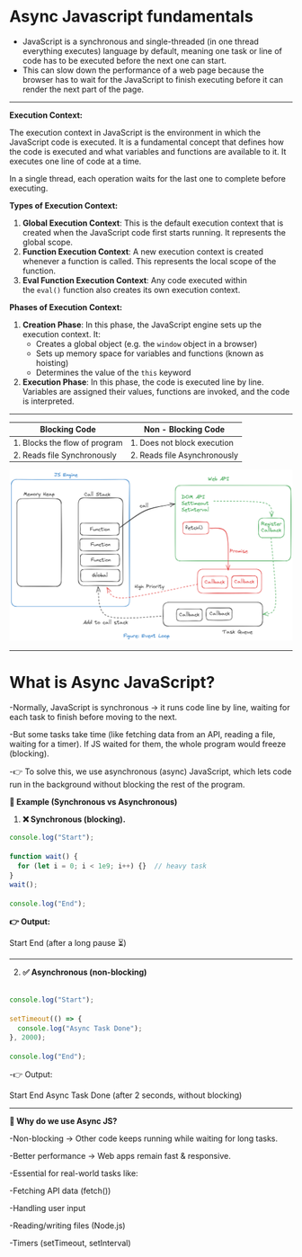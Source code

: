 # Async Javascript fundamentals

- JavaScript is a synchronous and single-threaded (in one thread everything executes) language by default, meaning one task or line of code has to be executed before the next one can start.
- This can slow down the performance of a web page because the browser has to wait for the JavaScript to finish executing before it can render the next part of the page.

---

**Execution Context:** 

The execution context in JavaScript is the environment in which the JavaScript code is executed. It is a fundamental concept that defines how the code is executed and what variables and functions are available to it. It executes one line of code at a time.

In a single thread, each operation waits for the last one to complete before executing.

**Types of Execution Context:**

1. **Global Execution Context**: This is the default execution context that is created when the JavaScript code first starts running. It represents the global scope.
2. **Function Execution Context**: A new execution context is created whenever a function is called. This represents the local scope of the function.
3. **Eval Function Execution Context**: Any code executed within the `eval()` function also creates its own execution context.

**Phases of Execution Context:**

1. **Creation Phase**: In this phase, the JavaScript engine sets up the execution context. It:
    - Creates a global object (e.g. the `window` object in a browser)
    - Sets up memory space for variables and functions (known as hoisting)
    - Determines the value of the `this` keyword
2. **Execution Phase**: In this phase, the code is executed line by line. Variables are assigned their values, functions are invoked, and the code is interpreted.

---

| Blocking Code | Non - Blocking Code |
| --- | --- |
| 1. Blocks the flow of program | 1. Does not block execution |
| 2. Reads file Synchronously | 2. Reads file Asynchronously |

![event-loop.png](./event-loop.png)

---

# What is Async JavaScript?

-Normally, JavaScript is synchronous → it runs code line by line, waiting for each task to finish before moving to the next.

-But some tasks take time (like fetching data from an API, reading a file, waiting for a timer). If JS waited for them, the whole program would freeze (blocking).

-👉 To solve this, we use asynchronous (async) JavaScript, which lets code run in the background without blocking the rest of the program.

**🔹 Example (Synchronous vs Asynchronous)**
1. **❌ Synchronous (blocking).**

```javascript
console.log("Start");

function wait() {
  for (let i = 0; i < 1e9; i++) {}  // heavy task
}
wait();

console.log("End");

```
**👉 Output:**

Start
End   (after a long pause ⏳)

---

2. **✅ Asynchronous (non-blocking)**

```javascript

console.log("Start");

setTimeout(() => {
  console.log("Async Task Done");
}, 2000);

console.log("End");
```

-👉 Output:

Start
End
Async Task Done  (after 2 seconds, without blocking)

---

**🔹 Why do we use Async JS?**

-Non-blocking → Other code keeps running while waiting for long tasks.

-Better performance → Web apps remain fast & responsive.

-Essential for real-world tasks like:

-Fetching API data (fetch())

-Handling user input

-Reading/writing files (Node.js)

-Timers (setTimeout, setInterval)